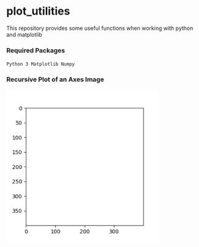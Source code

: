 # plot_utilities
This repository provides some useful functions when working with python and matplotlib

### Required Packages
`Python 3
Matplotlib
Numpy
`

### Recursive Plot of an Axes Image
<img src="https://github.com/janek-gross/plot_utilities/blob/master/test.gif?raw=true" width="400" height="400" />
